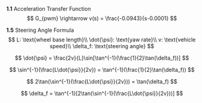 **1.1** Acceleration Transfer Function
$$
G_{pwm} \rightarrow v(s) = \frac{-0.0943}{s-0.0001}
$$


**1.5** Steering Angle Formula
$$
L: \text{wheel base length}\\
\dot{\psi}: \text{yaw rate}\\
v: \text{vehicle speed}\\
\delta_f: \text{steering angle}
$$

$$
\dot{\psi} = \frac{2v}{L}\sin[\tan^{-1}(\frac{1}{2}\tan(\delta_f))]
$$

$$
\sin^{-1}(\frac{L\dot{\psi}}{2v}) = \tan^{-1}(\frac{1}{2}\tan(\delta_f))
$$

$$
2\tan(\sin^{-1}(\frac{L\dot{\psi}}{2v})) = \tan(\delta_f)
$$

$$
\delta_f = \tan^{-1}[2\tan(\sin^{-1}(\frac{L\dot{\psi}}{2v}))]
$$

